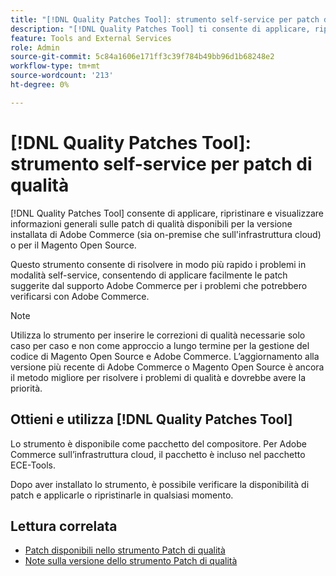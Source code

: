 ```yaml
---
title: "[!DNL Quality Patches Tool]: strumento self-service per patch di qualità"
description: "[!DNL Quality Patches Tool] ti consente di applicare, ripristinare e visualizzare informazioni generali sulle patch di qualità disponibili per la versione installata di Adobe Commerce (sia on-premise che su infrastruttura cloud) o per il Magento Open Source."
feature: Tools and External Services
role: Admin
source-git-commit: 5c84a1606e171ff3c39f784b49bb96d1b68248e2
workflow-type: tm+mt
source-wordcount: '213'
ht-degree: 0%

---
```


# [!DNL Quality Patches Tool]: strumento self-service per patch di qualità

[!DNL Quality Patches Tool] consente di applicare, ripristinare e visualizzare informazioni generali sulle patch di qualità disponibili per la versione installata di Adobe Commerce (sia on-premise che sull&#39;infrastruttura cloud) o per il Magento Open Source.

Questo strumento consente di risolvere in modo più rapido i problemi in modalità self-service, consentendo di applicare facilmente le patch suggerite dal supporto Adobe Commerce per i problemi che potrebbero verificarsi con Adobe Commerce.

>[!NOTE]
>
>Utilizza lo strumento per inserire le correzioni di qualità necessarie solo caso per caso e non come approccio a lungo termine per la gestione del codice di Magento Open Source e Adobe Commerce. L’aggiornamento alla versione più recente di Adobe Commerce o Magento Open Source è ancora il metodo migliore per risolvere i problemi di qualità e dovrebbe avere la priorità.

## Ottieni e utilizza [!DNL Quality Patches Tool]

Lo strumento è disponibile come pacchetto del compositore. Per Adobe Commerce sull’infrastruttura cloud, il pacchetto è incluso nel pacchetto ECE-Tools.

Dopo aver installato lo strumento, è possibile verificare la disponibilità di patch e applicarle o ripristinarle in qualsiasi momento.

## Lettura correlata

* [Patch disponibili nello strumento Patch di qualità](/help/tools/quality-patches-tool/usage.md)
* [Note sulla versione dello strumento Patch di qualità](/help/tools/quality-patches-tool/release-notes.md)
